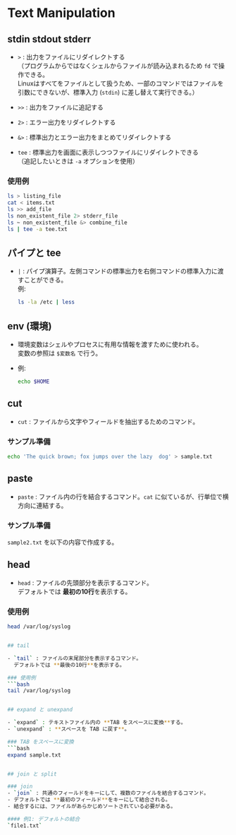 # Text Manipulation

## stdin stdout stderr

- `>` : 出力をファイルにリダイレクトする  
  （プログラムからではなくシェルからファイルが読み込まれるため `fd` で操作できる。  
   Linuxはすべてをファイルとして扱うため、一部のコマンドではファイルを引数にできないが、標準入力 (`stdin`) に差し替えて実行できる。）

- `>>` : 出力をファイルに追記する  

- `2>` : エラー出力をリダイレクトする  

- `&>` : 標準出力とエラー出力をまとめてリダイレクトする  

- `tee` : 標準出力を画面に表示しつつファイルにリダイレクトできる  
  （追記したいときは `-a` オプションを使用）

### 使用例

```bash
ls > listing_file
cat < items.txt
ls >> add_file
ls non_existent_file 2> stderr_file
ls ~ non_existent_file &> combine_file
ls | tee -a tee.txt
```


 ## パイプと tee

- `|` : パイプ演算子。左側コマンドの標準出力を右側コマンドの標準入力に渡すことができる。  
  例:  
  ```bash
  ls -la /etc | less


## env (環境)

- 環境変数はシェルやプロセスに有用な情報を渡すために使われる。  
  変数の参照は `$変数名` で行う。

- 例:  
  ```bash
  echo $HOME


## cut

- `cut` : ファイルから文字やフィールドを抽出するためのコマンド。

### サンプル準備
```bash
echo 'The quick brown; fox jumps over the lazy  dog' > sample.txt
```

## paste

- `paste` : ファイル内の行を結合するコマンド。`cat` に似ているが、行単位で横方向に連結する。  

### サンプル準備
`sample2.txt` を以下の内容で作成する。  


## head

- `head` : ファイルの先頭部分を表示するコマンド。  
  デフォルトでは **最初の10行**を表示する。  

### 使用例
```bash
head /var/log/syslog


## tail

- `tail` : ファイルの末尾部分を表示するコマンド。  
  デフォルトでは **最後の10行**を表示する。  

### 使用例
```bash
tail /var/log/syslog


## expand と unexpand

- `expand` : テキストファイル内の **TAB をスペースに変換**する。  
- `unexpand` : **スペースを TAB に戻す**。  

### TAB をスペースに変換
```bash
expand sample.txt


## join と split

### join
- `join` : 共通のフィールドをキーにして、複数のファイルを結合するコマンド。  
- デフォルトでは **最初のフィールド**をキーにして結合される。  
- 結合するには、ファイルがあらかじめソートされている必要がある。  

#### 例1: デフォルトの結合
`file1.txt`  

